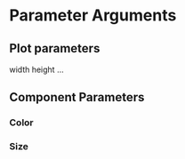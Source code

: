 # Parameter Arguments

## Plot parameters
width
height
...

## Component Parameters

### Color

### Size

